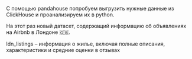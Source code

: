 C помощью pandahouse попробуем выгрузить нужные данные из ClickHouse и проанализируем их в python. 

На этот раз новый датасет, содержащий информацию об объявлениях на Airbnb в Лондоне 🇬🇧.

ldn_listings – информация о жилье, включая полные описания, характеристики и средние оценки в отзывах

